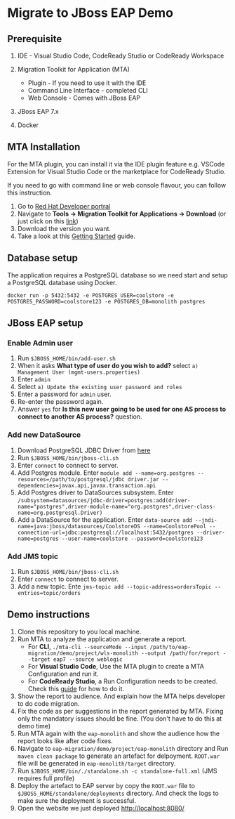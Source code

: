 # Migrate to JBoss EAP Demo

## Prerequisite

1. IDE - Visual Studio Code, CodeReady Studio or CodeReady Workspace
2. Migration Toolkit for Application (MTA)
    * Plugin - If you need to use it with the IDE
    * Command Line Interface - completed CLI
    * Web Console - Comes with JBoss EAP

3. JBoss EAP 7.x
4. Docker

## MTA Installation

For the MTA plugin, you can install it via the IDE plugin feature e.g. VSCode Extension for Visual Studio Code or the marketplace for CodeReady Studio.

If you need to go with command line or web console flavour, you can follow this instruction.

1. Go to [Red Hat Developer portral](https://developers.redhat.com/)
2. Navigate to **Tools -> Migration Toolkit for Applications -> Download** (or just click on this [link](https://developers.redhat.com/products/mta/download))
3. Download the version you want.
4. Take a look at this [Getting Started](https://developers.redhat.com/products/mta/getting-started) guide.

## Database setup

The application requires a PostgreSQL database so we need start and setup a PostgreSQL database using Docker.

`docker run -p 5432:5432 -e POSTGRES_USER=coolstore -e POSTGRES_PASSWORD=coolstore123 -e POSTGRES_DB=monolith postgres`

## JBoss EAP setup

### Enable Admin user

1. Run `$JBOSS_HOME/bin/add-user.sh`
2. When it asks **What type of user do you wish to add?** select `a) Management User (mgmt-users.properties)`
3. Enter `admin`
4. Select `a) Update the existing user password and roles`
5. Enter a password for `admin` user.
6. Re-enter the password again.
7. Answer `yes` for **Is this new user going to be used for one AS process to connect to another AS process?** question.

### Add new DataSource

1. Download PostgreSQL JDBC Driver from [here](https://jdbc.postgresql.org/download.html)
2. Run `$JBOSS_HOME/bin/jboss-cli.sh`
3. Enter `connect` to connect to server.
4. Add Postgres module. Enter `module add --name=org.postgres --resources=/path/to/postgresql/jdbc driver.jar --dependencies=javax.api,javax.transaction.api`
5. Add Postgres driver to DataSources subsystem. Enter `/subsystem=datasources/jdbc-driver=postgres:add(driver-name="postgres",driver-module-name="org.postgres",driver-class-name=org.postgresql.Driver)`
6. Add a DataSource for the application. Enter `data-source add --jndi-name=java:jboss/datasources/CoolstoreDS --name=CoolstorePool --connection-url=jdbc:postgresql://localhost:5432/postgres --driver-name=postgres --user-name=coolstore --password=coolstore123`

### Add JMS topic

1. Run `$JBOSS_HOME/bin/jboss-cli.sh`
2. Enter `connect` to connect to server.
3. Add a new topic. Ente `jms-topic add --topic-address=ordersTopic --entries=topic/orders`

## Demo instructions

1. Clone this repository to you local machine.
2. Run MTA to analyze the application and generate a report.
    * For **CLI**, `./mta-cli --sourceMode --input /path/to/eap-migration/demo/project/wls-monolith --output /path/for/report --target eap7 --source weblogic`
    * For **Visual Studio Code**, Use the MTA plugin to create a MTA Configuration and run it.
    * For **CodeReady Studio**, a Run Configuration needs to be created. Check this [guide](https://access.redhat.com/documentation/en-us/migration_toolkit_for_applications/5.1/html/ide_plugin_guide/index) for how to do it.
3. Show the report to audience. And explain how the MTA helps developer to do code migration.
4. Fix the code as per suggestions in the report generated by MTA. Fixing only the mandatory issues should be fine. (You don't have to do this at demo time)
5. Run MTA again with the `eap-monolith` and show the audience how the report looks like after code fixes.
6. Navigate to `eap-migration/demo/project/eap-monolith` directory and Run `maven clean package` to generate an artefact for delpoyment. `ROOT.war` file will be generated in `eap-monolith/target` directory.
7. Run `$JBOSS_HOME/bin/./standalone.sh -c standalone-full.xml` (JMS requires full profile)
8. Deploy the artefact to EAP server by copy the `ROOT.war` file to `$JBOSS_HOME/standalone/deployments` directory. And check the logs to make sure the deployment is successful.
9. Open the website we just deployed <http://localhost:8080/>
